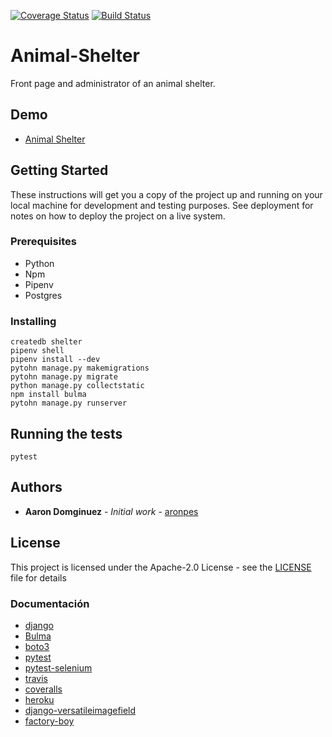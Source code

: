 [![Coverage Status](https://coveralls.io/repos/github/arponpes/Animal-Shelter/badge.svg?branch=feat%2Ftest)](https://coveralls.io/github/arponpes/Animal-Shelter?branch=feat%2Ftest)
[![Build Status](https://travis-ci.org/arponpes/Animal-Shelter.svg?branch=master)](https://travis-ci.org/arponpes/Animal-Shelter)

# Animal-Shelter
Front page and administrator of an animal shelter.

## Demo

* [Animal Shelter](https://animal-shelter-vigo.herokuapp.com/)


## Getting Started

These instructions will get you a copy of the project up and running on your local machine for development and testing purposes. See deployment for notes on how to deploy the project on a live system.


### Prerequisites

* Python
* Npm
* Pipenv
* Postgres

### Installing

```
createdb shelter
pipenv shell
pipenv install --dev
pytohn manage.py makemigrations
pytohn manage.py migrate
python manage.py collectstatic
npm install bulma
pytohn manage.py runserver
```

## Running the tests

```
pytest
```

## Authors

* **Aaron Domginuez** - *Initial work* - [aronpes](https://github.com/arponpes)

## License

This project is licensed under the Apache-2.0 License - see the [LICENSE](LICENSE) file for details

### Documentación


* [django](https://docs.djangoproject.com/en/2.0/)
* [Bulma](https://bulma.io/documentation/overview/start/)
* [boto3](http://boto3.readthedocs.io/en/latest/)
* [pytest](https://docs.pytest.org/en/latest/)
* [pytest-selenium](pytest-selenium.readthedocs.io/en/latest/user_guide.html)
* [travis](https://docs.travis-ci.com/)
* [coveralls](https://docs.coveralls.io/)
* [heroku](https://devcenter.heroku.com/)
* [django-versatileimagefield](https://django-versatileimagefield.readthedocs.io/en/latest/)
* [factory-boy](http://factoryboy.readthedocs.io/en/latest/)
